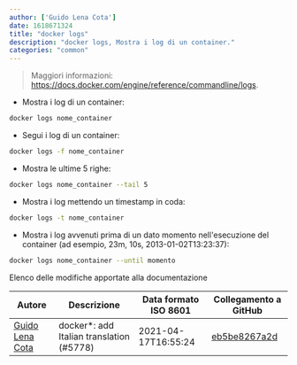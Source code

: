 ```yaml
---
author: ['Guido Lena Cota']
date: 1618671324
title: "docker logs"
description: "docker logs, Mostra i log di un container."
categories: "common"
---
```

> Maggiori informazioni: <https://docs.docker.com/engine/reference/commandline/logs>.

- Mostra i log di un container:

```bash
docker logs nome_container
```

- Segui i log di un container:

```bash
docker logs -f nome_container
```

- Mostra le ultime 5 righe:

```bash
docker logs nome_container --tail 5
```

- Mostra i log mettendo un timestamp in coda:

```bash
docker logs -t nome_container
```

- Mostra i log avvenuti prima di un dato momento nell'esecuzione del container (ad esempio, 23m, 10s, 2013-01-02T13:23:37):

```bash
docker logs nome_container --until momento
```
Elenco delle modifiche apportate alla documentazione


Autore | Descrizione | Data formato ISO 8601 | Collegamento a GitHub
------|-----|-----|-----
[Guido Lena Cota](mailto:guido.lenacota@gmail.com) | docker*: add Italian translation (#5778) | 2021-04-17T16:55:24 | [eb5be8267a2d](https://github.com/tldr-pages/tldr/commit/eb5be8267a2ddd4ba4da205eb6cbd6cff38f520e)


